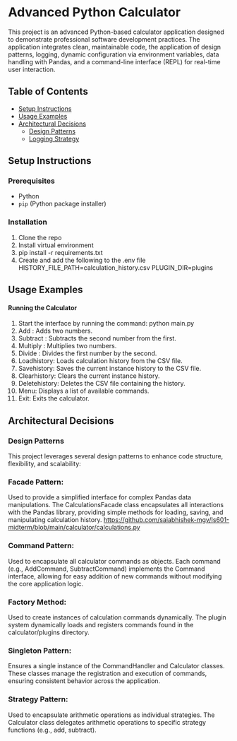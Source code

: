 # Advanced Python Calculator

This project is an advanced Python-based calculator application designed to demonstrate professional software development practices. The application integrates clean, maintainable code, the application of design patterns, logging, dynamic configuration via environment variables, data handling with Pandas, and a command-line interface (REPL) for real-time user interaction.

## Table of Contents

- [Setup Instructions](#setup-instructions)
- [Usage Examples](#usage-examples)
- [Architectural Decisions](#architectural-decisions)
  - [Design Patterns](#design-patterns)
  - [Logging Strategy](#logging-strategy)

## Setup Instructions

### Prerequisites

- Python 
- `pip` (Python package installer)

### Installation

1. Clone the repo
2. Install virtual environment
3. pip install -r requirements.txt
4. Create and add the following to the .env file
    HISTORY_FILE_PATH=calculation_history.csv
    PLUGIN_DIR=plugins

## Usage Examples
#### Running the Calculator
1. Start the interface by  running the command: python main.py
2. Add <num1> <num2>: Adds two numbers.
3. Subtract <num1> <num2>: Subtracts the second number from the first.
4. Multiply <num1> <num2>: Multiplies two numbers.
5. Divide <num1> <num2>: Divides the first number by the second.
6. Loadhistory: Loads calculation history from the CSV file.
7. Savehistory: Saves the current instance history to the CSV file.
8. Clearhistory: Clears the current instance history.
9. Deletehistory: Deletes the CSV file containing the history.
10. Menu: Displays a list of available commands.
11. Exit: Exits the calculator.

## Architectural Decisions
### Design Patterns
This project leverages several design patterns to enhance code structure, flexibility, and scalability:

### Facade Pattern:

Used to provide a simplified interface for complex Pandas data manipulations.
The CalculationsFacade class encapsulates all interactions with the Pandas library, providing simple methods for loading, saving, and manipulating calculation history.
https://github.com/saiabhishek-mgv/Is601-midterm/blob/main/calculator/calculations.py

### Command Pattern:

Used to encapsulate all calculator commands as objects.
Each command (e.g., AddCommand, SubtractCommand) implements the Command interface, allowing for easy addition of new commands without modifying the core application logic.

### Factory Method:

Used to create instances of calculation commands dynamically.
The plugin system dynamically loads and registers commands found in the calculator/plugins directory.

### Singleton Pattern:

Ensures a single instance of the CommandHandler and Calculator classes.
These classes manage the registration and execution of commands, ensuring consistent behavior across the application.

### Strategy Pattern:

Used to encapsulate arithmetic operations as individual strategies.
The Calculator class delegates arithmetic operations to specific strategy functions (e.g., add, subtract).
